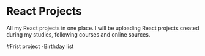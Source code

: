 # React Projects

All my React projects in one place. I will be uploading React projects created during my studies, following courses and online sources.

#Frist project
-Birthday list
